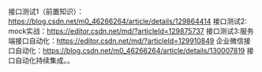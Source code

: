 接口测试1（前置知识）：https://blog.csdn.net/m0_46266264/article/details/129864414 
接口测试2: mock实战：https://editor.csdn.net/md/?articleId=129875737 
接口测试3:服务端接口自动化：https://editor.csdn.net/md/?articleId=129910849
企业微信接口自动化：https://blog.csdn.net/m0_46266264/article/details/130007819
接口自动化持续集成。。